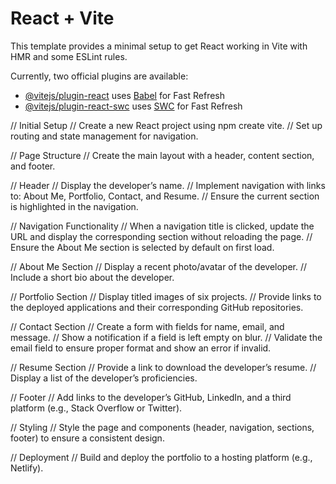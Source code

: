 # React + Vite

This template provides a minimal setup to get React working in Vite with HMR and some ESLint rules.

Currently, two official plugins are available:

- [@vitejs/plugin-react](https://github.com/vitejs/vite-plugin-react/blob/main/packages/plugin-react/README.md) uses [Babel](https://babeljs.io/) for Fast Refresh
- [@vitejs/plugin-react-swc](https://github.com/vitejs/vite-plugin-react-swc) uses [SWC](https://swc.rs/) for Fast Refresh

// Initial Setup
//  Create a new React project using npm create vite.
//  Set up routing and state management for navigation.

// Page Structure
//  Create the main layout with a header, content section, and footer.

// Header
//  Display the developer’s name.
//  Implement navigation with links to: About Me, Portfolio, Contact, and Resume.
//  Ensure the current section is highlighted in the navigation.

// Navigation Functionality
//  When a navigation title is clicked, update the URL and display the corresponding section without reloading the page.
//  Ensure the About Me section is selected by default on first load.

// About Me Section
//  Display a recent photo/avatar of the developer.
//  Include a short bio about the developer.

// Portfolio Section
//  Display titled images of six projects.
//  Provide links to the deployed applications and their corresponding GitHub repositories.

// Contact Section
//  Create a form with fields for name, email, and message.
//  Show a notification if a field is left empty on blur.
//  Validate the email field to ensure proper format and show an error if invalid.

// Resume Section
//  Provide a link to download the developer’s resume.
//  Display a list of the developer’s proficiencies.

// Footer
//  Add links to the developer’s GitHub, LinkedIn, and a third platform (e.g., Stack Overflow or Twitter).

// Styling
//  Style the page and components (header, navigation, sections, footer) to ensure a consistent design.

// Deployment
//  Build and deploy the portfolio to a hosting platform (e.g., Netlify).
